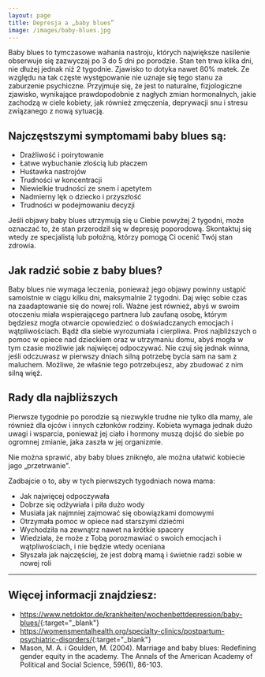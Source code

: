 ```yaml
---
layout: page
title: Depresja a „baby blues”
image: /images/baby-blues.jpg
---
```


Baby blues to tymczasowe wahania nastroju, których największe nasilenie obserwuje się zazwyczaj po 3 do 5 dni po porodzie. Stan ten trwa kilka dni, nie dłużej jednak niż 2 tygodnie. Zjawisko to dotyka nawet 80% matek. Ze względu na tak częste występowanie nie uznaje się tego stanu za zaburzenie psychiczne. Przyjmuje się, że jest to naturalne, fizjologiczne zjawisko, wynikające prawdopodobnie z nagłych zmian hormonalnych, jakie zachodzą w ciele kobiety, jak również zmęczenia, deprywacji snu i stresu związanego z nową sytuacją.


## Najczęstszymi symptomami baby blues są:

- Drażliwość i poirytowanie
- Łatwe wybuchanie złością lub płaczem
- Huśtawka nastrojów
- Trudności w koncentracji
- Niewielkie trudności ze snem i apetytem
- Nadmierny lęk o dziecko i przyszłość
- Trudności w podejmowaniu decyzji

<div class="box">
Jeśli objawy baby blues utrzymują się u Ciebie powyżej 2 tygodni, może oznaczać to, że stan przerodził się w depresję poporodową. Skontaktuj się wtedy ze specjalistą lub położną, którzy pomogą Ci ocenić Twój stan zdrowia. 
</div>


## Jak radzić sobie z baby blues?

Baby blues nie wymaga leczenia, ponieważ jego objawy powinny ustąpić samoistnie w ciągu kilku dni, maksymalnie 2 tygodni. Daj więc sobie czas na zaadaptowanie się do nowej roli. Ważne jest również, abyś w swoim otoczeniu miała wspierającego partnera lub zaufaną osobę, którym będziesz mogła otwarcie opowiedzieć o doświadczanych emocjach i wątpliwościach. Bądź dla siebie wyrozumiała i cierpliwa. Proś najbliższych o pomoc w opiece nad dzieckiem oraz w utrzymaniu domu, abyś mogła w tym czasie możliwie jak najwięcej odpoczywać. Nie czuj się jednak winna, jeśli odczuwasz w pierwszy dniach silną potrzebę bycia sam na sam z maluchem. Możliwe, że właśnie tego potrzebujesz, aby zbudować z nim silną więź. 

## Rady dla najbliższych

Pierwsze tygodnie po porodzie są niezwykle trudne nie tylko dla mamy, ale również dla ojców i innych członków rodziny. Kobieta wymaga jednak dużo uwagi i wsparcia, ponieważ jej ciało i hormony muszą dojść do siebie po ogromnej zmianie, jaka zaszła w jej organizmie. 

<div class="box">
Nie można sprawić, aby baby blues zniknęło, ale można ułatwić kobiecie jago „przetrwanie". 
</div>

Zadbajcie o to, aby w tych pierwszych tygodniach nowa mama:
- Jak najwięcej odpoczywała
- Dobrze się odżywiała i piła dużo wody
- Musiała jak najmniej zajmować się obowiązkami domowymi 
- Otrzymała pomoc w opiece nad starszymi dziećmi
- Wychodziła na zewnątrz nawet na krótkie spacery
- Wiedziała, że może z Tobą porozmawiać o swoich emocjach i wątpliwościach, i nie będzie wtedy oceniana 
- Słyszała jak najczęściej, że jest dobrą mamą i świetnie radzi sobie w nowej roli 




--- 

## Więcej informacji znajdziesz:


- <https://www.netdoktor.de/krankheiten/wochenbettdepression/baby-blues/>{:target="_blank"}
- <https://womensmentalhealth.org/specialty-clinics/postpartum-psychiatric-disorders/>{:target="_blank"}
- Mason, M. A. i Goulden, M. (2004). Marriage and baby blues: Redefining gender equity in the academy. The Annals of the American Academy of Political and Social Science, 596(1), 86-103.
